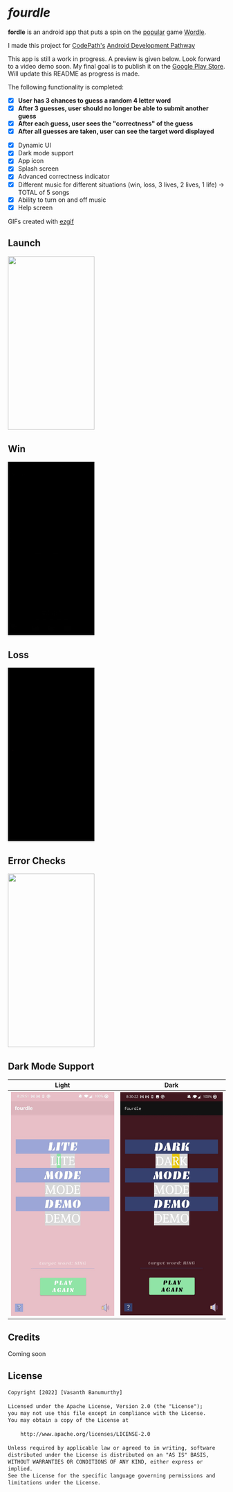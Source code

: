 #  *fourdle*



**fordle** is an android app that puts a spin on the [popular](https://www.nytimes.com/2022/01/03/technology/wordle-word-game-creator.html) game [Wordle](https://www.nytimes.com/games/wordle/index.html). 

I made this project for [CodePath's](https://www.codepath.org/) [Android Development Pathway](https://www.codepath.org/courses/android-development)

This app is still a work in progress. A preview is given below. Look forward to a video demo soon. My final goal is to publish it on the [Google Play Store](https://play.google.com/store/games?hl=en_US&gl=US). Will update this README as progress is made. 

The following functionality is completed:

- [x] **User has 3 chances to guess a random 4 letter word**
- [x] **After 3 guesses, user should no longer be able to submit another guess**
- [x] **After each guess, user sees the "correctness" of the guess**
- [x] **After all guesses are taken, user can see the target word displayed**
* [x] Dynamic UI
* [x] Dark mode support
* [x] App icon
* [x] Splash screen
* [x] Advanced correctness indicator
* [x] Different music for different situations (win, loss, 3 lives, 2 lives, 1 life) -> TOTAL of 5 songs
* [x] Ability to turn on and off music  
* [x] Help screen

GIFs created with [ezgif](https://ezgif.com/video-to-gif)

## Launch

<img src="./extras/open.gif" width="200" height="400"/>

## Win

<img src="./extras/win.gif" width="200" height="400"/>

## Loss

<img src="./extras/lose.gif" width="200" height="400"/>

## Error Checks

<img src="./extras/error.gif" width="200" height="400"/>

## Dark Mode Support

Light           |  Dark
:-------------------------:|:-------------------------:
![](./extras/light.jpeg)  |  ![](./extras/dark.jpeg)




## Credits

Coming soon


## License

    Copyright [2022] [Vasanth Banumurthy]

    Licensed under the Apache License, Version 2.0 (the "License");
    you may not use this file except in compliance with the License.
    You may obtain a copy of the License at

        http://www.apache.org/licenses/LICENSE-2.0

    Unless required by applicable law or agreed to in writing, software
    distributed under the License is distributed on an "AS IS" BASIS,
    WITHOUT WARRANTIES OR CONDITIONS OF ANY KIND, either express or implied.
    See the License for the specific language governing permissions and
    limitations under the License.
